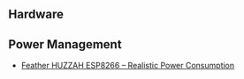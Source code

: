 ## Hardware

## Power Management

* [Feather HUZZAH ESP8266 – Realistic Power Consumption](http://hex.ro/wp/blog/feather-huzzah-esp8266-realistic-power-consumption/)
